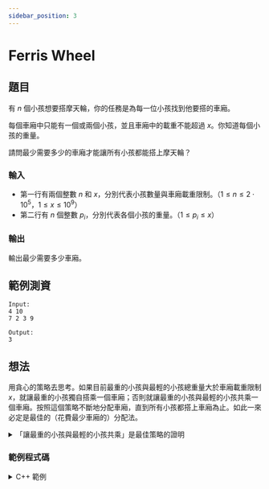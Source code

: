 ```yaml
---
sidebar_position: 3
---
```

Ferris Wheel 
===

題目
---
有 $n$ 個小孩想要搭摩天輪，你的任務是為每一位小孩找到他要搭的車廂。

每個車廂中只能有一個或兩個小孩，並且車廂中的載重不能超過 $x$。你知道每個小孩的重量。

請問最少需要多少的車廂才能讓所有小孩都能搭上摩天輪？

### 輸入
- 第一行有兩個整數 $n$ 和 $x$，分別代表小孩數量與車廂載重限制。（$1 \le n \le 2 \cdot 10^5$，$1 \le x \le 10^9$）
- 第二行有 $n$ 個整數 $p_i$，分別代表各個小孩的重量。（$1 \le p_i \le x$）

### 輸出
輸出最少需要多少車廂。

範例測資
---

```
Input:
4 10
7 2 3 9

Output:
3
```

想法
---
用貪心的策略去思考。如果目前最重的小孩與最輕的小孩總重量大於車廂載重限制 $x$，就讓最重的小孩獨自搭乘一個車廂；否則就讓最重的小孩與最輕的小孩共乘一個車廂。按照這個策略不斷地分配車廂，直到所有小孩都搭上車廂為止。如此一來必定是最佳的（花費最少車廂的）分配法。

<details>
<summary>「讓最重的小孩與最輕的小孩共乘」是最佳策略的證明</summary>
為了證明按照上面的策略產生的分配法是最佳的，我們要說明它花費的車廂數輛不會比任何最佳分配法還要多。為了方便說明，我們將小孩編號依體重由輕到重排序為 $c_1, \ldots, c_n$，並且將各自的體重表示為 $\bar{p}_i = p_{c_i}$，也就是說有 $\bar{p}_i \le \bar{p}_{i+1}$。

首先，若 $\bar{p}_1 + \bar{p}_n > x$，那麼對任何 $i$ 也都會有 $\bar{p}_i + \bar{p}_n > x$，表示這時體重最重的 $c_n$ 在任何分配法下都無法與其他小孩 $c_i$ 共乘而必須獨自搭乘一個車廂。這時按照我們的策略來分配車廂並不會比任何最佳分配法還要差。

假設 $\bar{p}_1 + \bar{p}_n \le x$，代表最輕的 $c_1$ 可以與最重的 $c_n$ 共乘而不超出車廂載重限制。假設 $\mathcal{F}$ 是一個最佳的分配法。我們知道至少有一個車廂是兩人共乘的，否則我們就能讓 $c_1$ 與 $c_n$ 共乘來製造出花費車廂數更少的分配法而產生矛盾。

> 若想要嚴格定義分配法 $\mathcal{F}$，假設 $R$ 為所有小孩的集合，我們可以把 $\mathcal{F}$ 定義為 $R$ 的分割，並使任意的 $G \in \mathcal{F}$ 都滿足 $|G| \le 2$。也就是說 $\mathcal{F}$ 的元素是兩兩不相交的非空集合 $G \subseteq R$，各自代表一個車廂。

如果在分配法 $\mathcal{F}$ 中最輕的 $c_1$ 沒有與任何小孩共乘，那我們可以將任意一個共乘車廂中的任意一個小孩與 $c_1$ 交換，製造出另一個分配法 $\mathcal{F}^\ast$。因為車廂數量不變，分配法 $\mathcal{F}^\ast$ 必定也是最佳分配法。所以不妨假設 $\mathcal{F}$ 中的 $c_1$ 已經與某個小孩共乘了，那麼我們會有三種情況：
1. 最輕的 $c_1$ 恰好與最重的 $c_n$ 共乘。
2. 最輕的 $c_1$ 與 $c_k$ 共乘，而最重的 $c_n$ 沒有與任何小孩共乘。那我們直接將 $c_k$ 與 $c_n$ 交換就可製造出一個 $c_1$ 與 $c_n$ 共乘的最佳分配法。
3. 最輕的 $c_1$ 與 $c_k$ 共乘，而最重的 $c_n$ 與 $c_j$ 共乘。因為 $\bar{p}_j + \bar{p}_k \le \bar{p}_j + \bar{p}_n \le x$，可知 $c_k$ 也可與 $c_j$ 共乘而不超出車廂載重限制。那麼我們一樣可以直接將 $c_k$ 與 $c_n$ 交換來製造出一個 $c_1$ 與 $c_n$ 共乘的最佳分配法。

所以總會有個最佳分配法跟我們的策略一樣是讓 $c_1$ 與 $c_n$ 共乘的，表示這時按照我們的策略來分配車廂也一樣不會比任何最佳分配法還要差。

按照同樣的策略不斷對剩下的小孩分配車廂，因為總是不比最佳分配法差，於是這個策略也會製造出一個最佳分配法。
</details>

### 範例程式碼
<details>
<summary>C++ 範例</summary>
```cpp
#include <bits/stdc++.h>
using namespace std;

int main() {
    int n, m;
    int arr[200005];
    cin >> n >> m;
    for(int i = 0; i < n; i++)
        cin >> arr[i];
    sort(arr, arr + n);

    int l = 0, ans = 0;
    for(int r = n-1; r >= l; r--) {
        if(arr[l] + arr[r] <= m) {
            l++;
        }
        ans++;
    }
    cout << ans;
}
```
</details>